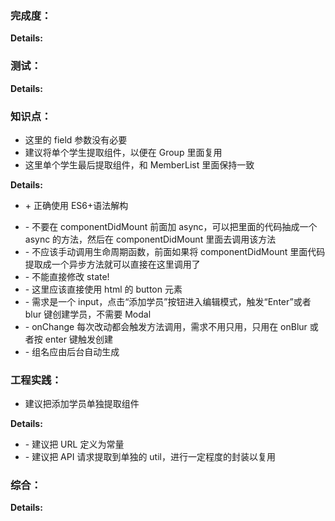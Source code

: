 ### 完成度：

**Details:**

### 测试：

**Details:**

### 知识点：

- 这里的 field 参数没有必要
- 建议将单个学生提取组件，以便在 Group 里面复用
- 这里单个学生最后提取组件，和 MemberList 里面保持一致

**Details:**

- \+ 正确使用 ES6+语法解构

* \- 不要在 componentDidMount 前面加 async，可以把里面的代码抽成一个 async 的方法，然后在 componentDidMount 里面去调用该方法
* \- 不应该手动调用生命周期函数，前面如果将 componentDidMount 里面代码提取成一个异步方法就可以直接在这里调用了
* \- 不能直接修改 state!
* \- 这里应该直接使用 html 的 button 元素
* \- 需求是一个 input，点击“添加学员”按钮进入编辑模式，触发“Enter”或者 blur 键创建学员，不需要 Modal
* \- onChange 每次改动都会触发方法调用，需求不用只用，只用在 onBlur 或者按 enter 键触发创建
* \- 组名应由后台自动生成

### 工程实践：

- 建议把添加学员单独提取组件

**Details:**

- \- 建议把 URL 定义为常量
- \- 建议把 API 请求提取到单独的 util，进行一定程度的封装以复用

### 综合：

**Details:**
